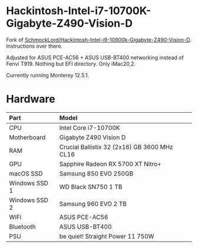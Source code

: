 # Hackintosh-Intel-i7-10700K-Gigabyte-Z490-Vision-D

Fork of [SchmockLord/Hackintosh-Intel-i9-10900k-Gigabyte-Z490-Vision-D](https://github.com/SchmockLord/Hackintosh-Intel-i9-10900k-Gigabyte-Z490-Vision-D). Instructions over there.

Adjusted for ASUS PCE-AC56 + ASUS USB-BT400 networking instead of Fenvi T919. Nothing but EFI directory. Only iMac20,2.

Currently running Monterey 12.5.1.

# Hardware

| Part | Model |
| :-- | :-- |
| CPU | Intel Core i7-10700K |
| Motherboard | Gigabyte Z490 Vision D |
| RAM | Crucial Ballistix 32 (2x16) GB 3600 MHz CL16 |
| GPU | Sapphire Radeon RX 5700 XT Nitro+ |
| macOS SSD | Samsung 850 EVO 250GB |
| Windows SSD 1 | WD Black SN750 1 TB |
| Windows SSD 2 | Samsung 960 EVO 2 TB |
| WiFi | ASUS PCE-AC56 | 
| Bluetooth | ASUS USB-BT400 |
| PSU | be quiet! Straight Power 11 750W |
